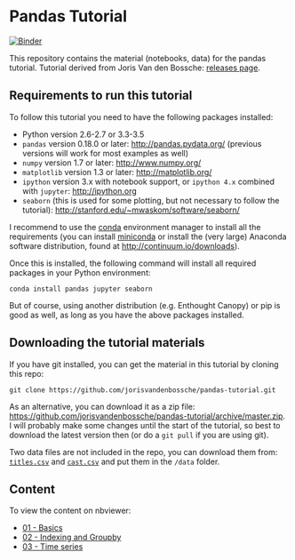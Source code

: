 # Pandas Tutorial

[![Binder](http://mybinder.org/badge.svg)](http://mybinder.org:/repo/alessandrochecco/pandas-tutorial)

This repository contains the material (notebooks, data) for the pandas tutorial. Tutorial derived from Joris Van den Bossche: [releases page](https://github.com/jorisvandenbossche/pandas-tutorial/releases).

## Requirements to run this tutorial

To follow this tutorial you need to have the following packages installed:

- Python version 2.6-2.7 or 3.3-3.5
- `pandas` version 0.18.0 or later: http://pandas.pydata.org/ (previous versions will work for most examples as well)
- `numpy` version 1.7 or later: http://www.numpy.org/
- `matplotlib` version 1.3 or later: http://matplotlib.org/
- `ipython` version 3.x with notebook support, or `ipython 4.x` combined with `jupyter`: http://ipython.org
- `seaborn` (this is used for some plotting, but not necessary to follow the tutorial): http://stanford.edu/~mwaskom/software/seaborn/

I recommend to use the [conda](http://conda.pydata.org/docs/intro.html) environment manager to install all the requirements 
(you can install [miniconda](http://conda.pydata.org/miniconda.html) or install the (very large) Anaconda software
distribution, found at http://continuum.io/downloads).

Once this is installed, the following command will install all required packages in your Python environment:
```
conda install pandas jupyter seaborn
```

But of course, using another distribution (e.g. Enthought Canopy) or pip is good as well, as long
as you have the above packages installed.


## Downloading the tutorial materials

If you have git installed, you can get the material in this tutorial by cloning this repo:

    git clone https://github.com/jorisvandenbossche/pandas-tutorial.git

As an alternative, you can download it as a zip file:
https://github.com/jorisvandenbossche/pandas-tutorial/archive/master.zip.
I will probably make some changes until the start of the tutorial, so best to download
the latest version then (or do a `git pull` if you are using git).

Two data files are not included in the repo, you can download them from: [`titles.csv`](https://drive.google.com/open?id=0B3G70MlBnCgKajNMa1pfSzN6Q3M) and [`cast.csv`](https://drive.google.com/open?id=0B3G70MlBnCgKal9UYTJSR2ZhSW8) and put them in the `/data` folder.

## Content

To view the content on nbviewer:

- [01 - Basics](https://github.com/AlessandroChecco/pandas-tutorial/blob/master/Pandas%20tutorial%20-%20part%201.ipynb)
- [02 - Indexing and Groupby](https://github.com/AlessandroChecco/pandas-tutorial/blob/master/Pandas%20tutorial%20-%20part%202.ipynb)
- [03 - Time series](https://github.com/AlessandroChecco/pandas-tutorial/blob/master/Pandas%20tutorial%20-%20part%203.ipynb)
